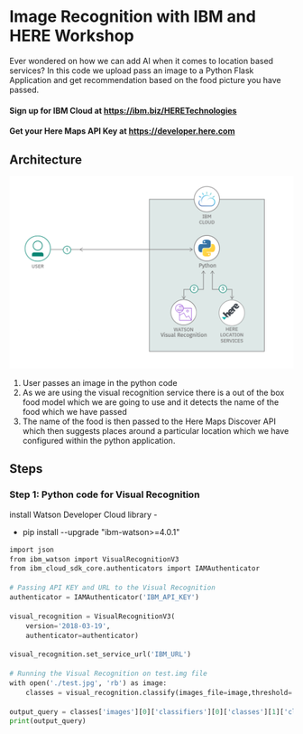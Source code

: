 # Image Recognition with IBM and HERE Workshop

Ever wondered on how we can add AI when it comes to location based services? In this code we upload pass an image to a Python Flask Application and get recommendation based on the food picture you have passed.

#### Sign up for IBM Cloud at https://ibm.biz/HERETechnologies
#### Get your Here Maps API Key at https://developer.here.com

## Architecture

![Arch](/images/AI_Location_Sol_Arch.png)

1. User passes an image in the python code
1. As we are using the visual recognition service there is a out of the box food model which we are going to use and it detects the name of the food which we have passed
1. The name of the food is then passed to the Here Maps Discover API which then suggests places around a particular location which we have configured within the python application.

## Steps

### Step 1: Python code for Visual Recognition

install Watson Developer Cloud library -
- pip install --upgrade "ibm-watson>=4.0.1"

```python
import json 
from ibm_watson import VisualRecognitionV3 
from ibm_cloud_sdk_core.authenticators import IAMAuthenticator 

# Passing API KEY and URL to the Visual Recognition 
authenticator = IAMAuthenticator('IBM_API_KEY') 

visual_recognition = VisualRecognitionV3( 
    version='2018-03-19', 
    authenticator=authenticator) 

visual_recognition.set_service_url('IBM_URL')  

# Running the Visual Recognition on test.img file 
with open('./test.jpg', 'rb') as image:  
    classes = visual_recognition.classify(images_file=image,threshold='0.6',classifier_ids='food').get_result() 

output_query = classes['images'][0]['classifiers'][0]['classes'][1]['class'] 
print(output_query)  
```

